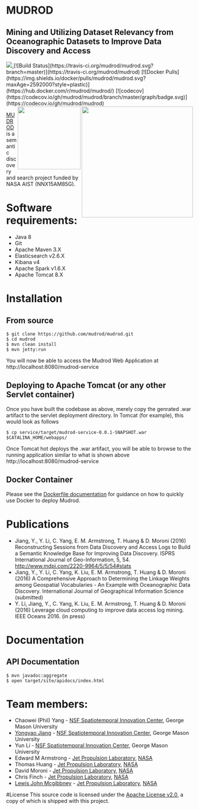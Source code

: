 # MUDROD
## Mining and Utilizing Dataset Relevancy from Oceanographic Datasets to Improve Data Discovery and Access

<a href="http://www.apache.org/licenses/LICENSE-2.0">
  <img src="https://img.shields.io/badge/license-Apache%202-4EB1BA.svg" />
</a>
[![Build Status](https://travis-ci.org/mudrod/mudrod.svg?branch=master)](https://travis-ci.org/mudrod/mudrod)
[![Docker Pulls](https://img.shields.io/docker/pulls/mudrod/mudrod.svg?maxAge=2592000?style=plastic)](https://hub.docker.com/r/mudrod/mudrod/)
[![codecov](https://codecov.io/gh/mudrod/mudrod/branch/master/graph/badge.svg)](https://codecov.io/gh/mudrod/mudrod)

<img src="http://geant4.slac.stanford.edu/Space06/NASAJPLlogo.jpg" align="right" width="300" />
<img src="http://www.iucrc.org/sites/default/files/centerLogo.png" align="right" width="170" />

[MUDROD](https://esto.nasa.gov/forum/estf2015/presentations/Yang_S8P1_ESTF2015.pdf) 
is a semantic discovery and search project funded by NASA AIST (NNX15AM85G).

# Software requirements: 
 * Java 8
 * Git
 * Apache Maven 3.X
 * Elasticsearch v2.6.X
 * Kibana v4
 * Apache Spark v1.6.X
 * Apache Tomcat 8.X

# Installation

## From source
```
$ git clone https://github.com/mudrod/mudrod.git
$ cd mudrod
$ mvn clean install
$ mvn jetty:run
```
You will now be able to access the Mudrod Web Application at http://localhost:8080/mudrod-service

## Deploying to Apache Tomcat (or any other Servlet container)
Once you have built the codebase as above, merely copy the genrated .war artifact to the servlet deployment directory. In Tomcat (for example), this would look as follows
```
$ cp service/target/mudrod-service-0.0.1-SNAPSHOT.war $CATALINA_HOME/webapps/
```
Once Tomcat hot deploys the .war artifact, you will be able to browse to the running application similar to what is shown above http://localhost:8080/mudrod-service

## Docker Container
Please see the [Dockerfile documentation](https://github.com/mudrod/mudrod/tree/master/docker)
for guidance on how to quickly use Docker to deploy Mudrod.

# Publications
* Jiang, Y., Y. Li, C. Yang, E. M. Armstrong, T. Huang & D. Moroni (2016) Reconstructing Sessions from Data Discovery and Access Logs to Build a Semantic Knowledge Base for Improving Data Discovery. ISPRS International Journal of Geo-Information, 5, 54. http://www.mdpi.com/2220-9964/5/5/54#stats 
* Jiang, Y., Y. Li, C. Yang, K. Liu, E. M. Armstrong, T. Huang & D. Moroni (2016) A Comprehensive Approach to Determining the Linkage Weights among Geospatial Vocabularies - An Example with Oceanographic Data Discovery. International Journal of Geographical Information Science (submitted)
* Y. Li, Jiang, Y., C. Yang, K. Liu, E. M. Armstrong, T. Huang & D. Moroni (2016) Leverage cloud computing to improve data access log mining. IEEE Oceans 2016. (in press)


# Documentation

## API Documentation

```
$ mvn javadoc:aggregate
$ open target/site/apidocs/index.html
```

# Team members:

 * Chaowei (Phil) Yang - [NSF Spatiotemporal Innovation Center](http://stcenter.net/), George Mason University
 * [Yongyao Jiang](https://www.linkedin.com/in/yongyao-jiang-42516164) - [NSF Spatiotemporal Innovation Center](http://stcenter.net/), George Mason University
 * Yun Li - [NSF Spatiotemporal Innovation Center](http://stcenter.net/), George Mason University
 * Edward M Armstrong - [Jet Propulsion Laboratory](http://www.jpl.nasa.gov/), [NASA](http://www.nasa.gov)
 * Thomas Huang - [Jet Propulsion Laboratory](http://www.jpl.nasa.gov/), [NASA](http://www.nasa.gov)
 * David Moroni - [Jet Propulsion Laboratory](http://www.jpl.nasa.gov/), [NASA](http://www.nasa.gov)
 * Chris Finch - [Jet Propulsion Laboratory](http://www.jpl.nasa.gov/), [NASA](http://www.nasa.gov)
 * [Lewis John Mcgibbney](https://www.linkedin.com/in/lmcgibbney) - [Jet Propulsion Laboratory](http://www.jpl.nasa.gov/), [NASA](http://www.nasa.gov)

#License
This source code is licensed under the [Apache License v2.0](http://www.apache.org/licenses/LICENSE-2.0), a
copy of which is shipped with this project.

